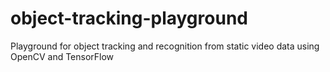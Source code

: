 # object-tracking-playground
Playground for object tracking and recognition from static video data using OpenCV and TensorFlow
